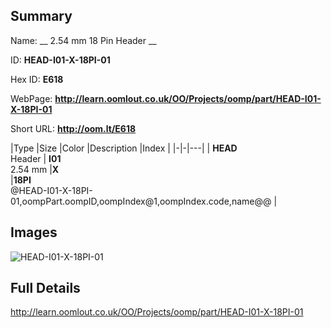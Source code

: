 

## Summary
 
Name: __ 2.54 mm 18 Pin Header __

ID: __HEAD-I01-X-18PI-01__

Hex ID: __E618__

WebPage: __http://learn.oomlout.co.uk/OO/Projects/oomp/part/HEAD-I01-X-18PI-01__

Short URL: __http://oom.lt/E618__


|Type   |Size   |Color   |Description   |Index   |
|-|-|---|
| __HEAD__ <br>Header  | __I01__<br>2.54 mm   |__X__<br>    |__18PI__<br>@HEAD-I01-X-18PI-01,oompPart.oompID,oompIndex@1,oompIndex.code,name@@ |


## Images
![HEAD-I01-X-18PI-01](http://oomlout.com/oomp-gen/parts/HEAD-I01-X-18PI-01/HEAD-I01-X-18PI-01_420.jpg)

## Full Details

 http://learn.oomlout.co.uk/OO/Projects/oomp/part/HEAD-I01-X-18PI-01

